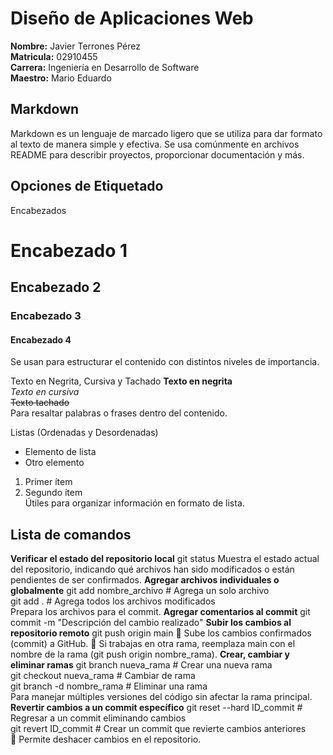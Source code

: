 

# Diseño de Aplicaciones Web

**Nombre:** Javier Terrones Pérez  
**Matricula:** 02910455  
**Carrera:** Ingeniería en Desarrollo de Software  
**Maestro:** Mario Eduardo  

## Markdown
Markdown es un lenguaje de marcado ligero que se utiliza para dar formato al texto de manera simple y efectiva. Se usa comúnmente en archivos README para describir proyectos, proporcionar documentación y más.

## Opciones de Etiquetado
Encabezados
# Encabezado 1
## Encabezado 2
### Encabezado 3
#### Encabezado 4
Se usan para estructurar el contenido con distintos niveles de importancia.

Texto en Negrita, Cursiva y Tachado
**Texto en negrita**  
*Texto en cursiva*  
~~Texto tachado~~  
Para resaltar palabras o frases dentro del contenido.

Listas (Ordenadas y Desordenadas)
- Elemento de lista  
- Otro elemento  

1. Primer ítem  
2. Segundo ítem  
Útiles para organizar información en formato de lista.

## Lista de comandos
**Verificar el estado del repositorio local**
git status
Muestra el estado actual del repositorio, indicando qué archivos han sido modificados o están pendientes de ser confirmados.
**Agregar archivos individuales o globalmente**
git add nombre_archivo     # Agrega un solo archivo  
git add .                  # Agrega todos los archivos modificados  
Prepara los archivos para el commit.
**Agregar comentarios al commit**
git commit -m  "Descripción del cambio realizado"
**Subir los cambios al repositorio remoto**
git push origin main
🔹 Sube los cambios confirmados (commit) a GitHub.
🔹 Si trabajas en otra rama, reemplaza main con el nombre de la rama (git push origin nombre_rama).
**Crear, cambiar y eliminar ramas**
git branch nueva_rama       # Crear una nueva rama  
git checkout nueva_rama     # Cambiar de rama  
git branch -d nombre_rama   # Eliminar una rama  
Para manejar múltiples versiones del código sin afectar la rama principal.
**Revertir cambios a un commit específico**
git reset --hard ID_commit   # Regresar a un commit eliminando cambios  
git revert ID_commit         # Crear un commit que revierte cambios anteriores  
🔹 Permite deshacer cambios en el repositorio.



